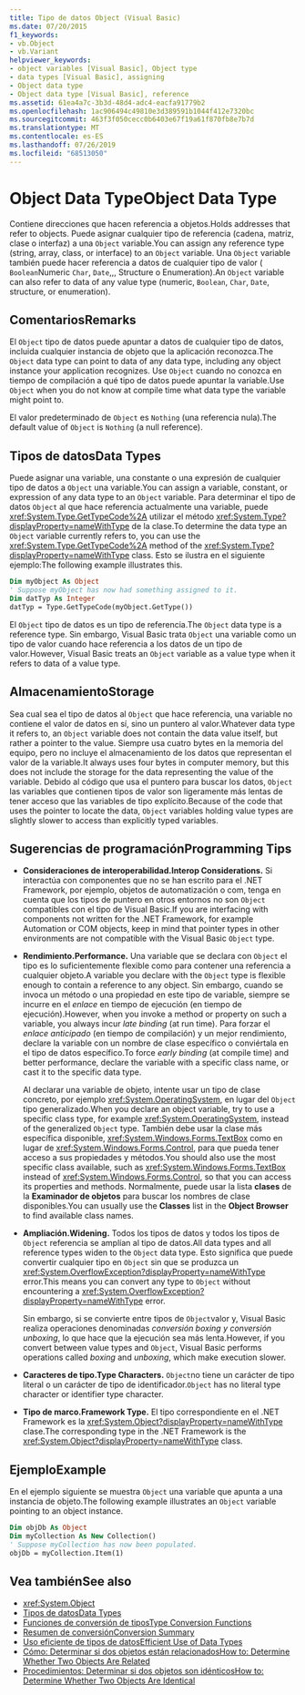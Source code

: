 ```yaml
---
title: Tipo de datos Object (Visual Basic)
ms.date: 07/20/2015
f1_keywords:
- vb.Object
- vb.Variant
helpviewer_keywords:
- object variables [Visual Basic], Object type
- data types [Visual Basic], assigning
- Object data type
- Object data type [Visual Basic], reference
ms.assetid: 61ea4a7c-3b3d-48d4-adc4-eacfa91779b2
ms.openlocfilehash: 1ac906494c49810e3d389591b1044f412e7320bc
ms.sourcegitcommit: 463f3f050cecc0b6403e67f19a61f870fb8e7b7d
ms.translationtype: MT
ms.contentlocale: es-ES
ms.lasthandoff: 07/26/2019
ms.locfileid: "68513050"
---
```

# <a name="object-data-type"></a><span data-ttu-id="3dae1-102">Object Data Type</span><span class="sxs-lookup"><span data-stu-id="3dae1-102">Object Data Type</span></span>

<span data-ttu-id="3dae1-103">Contiene direcciones que hacen referencia a objetos.</span><span class="sxs-lookup"><span data-stu-id="3dae1-103">Holds addresses that refer to objects.</span></span> <span data-ttu-id="3dae1-104">Puede asignar cualquier tipo de referencia (cadena, matriz, clase o interfaz) a una `Object` variable.</span><span class="sxs-lookup"><span data-stu-id="3dae1-104">You can assign any reference type (string, array, class, or interface) to an `Object` variable.</span></span> <span data-ttu-id="3dae1-105">Una `Object` variable también puede hacer referencia a datos de cualquier tipo de valor ( `Boolean`Numeric `Char`, `Date`,,, Structure o Enumeration).</span><span class="sxs-lookup"><span data-stu-id="3dae1-105">An `Object` variable can also refer to data of any value type (numeric, `Boolean`, `Char`, `Date`, structure, or enumeration).</span></span>

## <a name="remarks"></a><span data-ttu-id="3dae1-106">Comentarios</span><span class="sxs-lookup"><span data-stu-id="3dae1-106">Remarks</span></span>

<span data-ttu-id="3dae1-107">El `Object` tipo de datos puede apuntar a datos de cualquier tipo de datos, incluida cualquier instancia de objeto que la aplicación reconozca.</span><span class="sxs-lookup"><span data-stu-id="3dae1-107">The `Object` data type can point to data of any data type, including any object instance your application recognizes.</span></span> <span data-ttu-id="3dae1-108">Use `Object` cuando no conozca en tiempo de compilación a qué tipo de datos puede apuntar la variable.</span><span class="sxs-lookup"><span data-stu-id="3dae1-108">Use `Object` when you do not know at compile time what data type the variable might point to.</span></span>

<span data-ttu-id="3dae1-109">El valor predeterminado de `Object` es `Nothing` (una referencia nula).</span><span class="sxs-lookup"><span data-stu-id="3dae1-109">The default value of `Object` is `Nothing` (a null reference).</span></span>

## <a name="data-types"></a><span data-ttu-id="3dae1-110">Tipos de datos</span><span class="sxs-lookup"><span data-stu-id="3dae1-110">Data Types</span></span>

<span data-ttu-id="3dae1-111">Puede asignar una variable, una constante o una expresión de cualquier tipo de datos a `Object` una variable.</span><span class="sxs-lookup"><span data-stu-id="3dae1-111">You can assign a variable, constant, or expression of any data type to an `Object` variable.</span></span> <span data-ttu-id="3dae1-112">Para determinar el tipo de datos `Object` al que hace referencia actualmente una variable, puede <xref:System.Type.GetTypeCode%2A> utilizar el método <xref:System.Type?displayProperty=nameWithType> de la clase.</span><span class="sxs-lookup"><span data-stu-id="3dae1-112">To determine the data type an `Object` variable currently refers to, you can use the <xref:System.Type.GetTypeCode%2A> method of the <xref:System.Type?displayProperty=nameWithType> class.</span></span> <span data-ttu-id="3dae1-113">Esto se ilustra en el siguiente ejemplo:</span><span class="sxs-lookup"><span data-stu-id="3dae1-113">The following example illustrates this.</span></span>

```vb
Dim myObject As Object
' Suppose myObject has now had something assigned to it.
Dim datTyp As Integer
datTyp = Type.GetTypeCode(myObject.GetType())
```

<span data-ttu-id="3dae1-114">El `Object` tipo de datos es un tipo de referencia.</span><span class="sxs-lookup"><span data-stu-id="3dae1-114">The `Object` data type is a reference type.</span></span> <span data-ttu-id="3dae1-115">Sin embargo, Visual Basic trata `Object` una variable como un tipo de valor cuando hace referencia a los datos de un tipo de valor.</span><span class="sxs-lookup"><span data-stu-id="3dae1-115">However, Visual Basic treats an `Object` variable as a value type when it refers to data of a value type.</span></span>

## <a name="storage"></a><span data-ttu-id="3dae1-116">Almacenamiento</span><span class="sxs-lookup"><span data-stu-id="3dae1-116">Storage</span></span>

<span data-ttu-id="3dae1-117">Sea cual sea el tipo de datos al `Object` que hace referencia, una variable no contiene el valor de datos en sí, sino un puntero al valor.</span><span class="sxs-lookup"><span data-stu-id="3dae1-117">Whatever data type it refers to, an `Object` variable does not contain the data value itself, but rather a pointer to the value.</span></span> <span data-ttu-id="3dae1-118">Siempre usa cuatro bytes en la memoria del equipo, pero no incluye el almacenamiento de los datos que representan el valor de la variable.</span><span class="sxs-lookup"><span data-stu-id="3dae1-118">It always uses four bytes in computer memory, but this does not include the storage for the data representing the value of the variable.</span></span> <span data-ttu-id="3dae1-119">Debido al código que usa el puntero para buscar los datos, `Object` las variables que contienen tipos de valor son ligeramente más lentas de tener acceso que las variables de tipo explícito.</span><span class="sxs-lookup"><span data-stu-id="3dae1-119">Because of the code that uses the pointer to locate the data, `Object` variables holding value types are slightly slower to access than explicitly typed variables.</span></span>

## <a name="programming-tips"></a><span data-ttu-id="3dae1-120">Sugerencias de programación</span><span class="sxs-lookup"><span data-stu-id="3dae1-120">Programming Tips</span></span>

- <span data-ttu-id="3dae1-121">**Consideraciones de interoperabilidad.**</span><span class="sxs-lookup"><span data-stu-id="3dae1-121">**Interop Considerations.**</span></span> <span data-ttu-id="3dae1-122">Si interactúa con componentes que no se han escrito para el .NET Framework, por ejemplo, objetos de automatización o com, tenga en cuenta que los tipos de puntero en otros entornos no son `Object` compatibles con el tipo de Visual Basic.</span><span class="sxs-lookup"><span data-stu-id="3dae1-122">If you are interfacing with components not written for the .NET Framework, for example Automation or COM objects, keep in mind that pointer types in other environments are not compatible with the Visual Basic `Object` type.</span></span>

- <span data-ttu-id="3dae1-123">**Rendimiento.**</span><span class="sxs-lookup"><span data-stu-id="3dae1-123">**Performance.**</span></span> <span data-ttu-id="3dae1-124">Una variable que se declara con `Object` el tipo es lo suficientemente flexible como para contener una referencia a cualquier objeto.</span><span class="sxs-lookup"><span data-stu-id="3dae1-124">A variable you declare with the `Object` type is flexible enough to contain a reference to any object.</span></span> <span data-ttu-id="3dae1-125">Sin embargo, cuando se invoca un método o una propiedad en este tipo de variable, siempre se incurre en el *enlace* en tiempo de ejecución (en tiempo de ejecución).</span><span class="sxs-lookup"><span data-stu-id="3dae1-125">However, when you invoke a method or property on such a variable, you always incur *late binding* (at run time).</span></span> <span data-ttu-id="3dae1-126">Para forzar el *enlace anticipado* (en tiempo de compilación) y un mejor rendimiento, declare la variable con un nombre de clase específico o conviértala en el tipo de datos específico.</span><span class="sxs-lookup"><span data-stu-id="3dae1-126">To force *early binding* (at compile time) and better performance, declare the variable with a specific class name, or cast it to the specific data type.</span></span>

  <span data-ttu-id="3dae1-127">Al declarar una variable de objeto, intente usar un tipo de clase concreto, por ejemplo <xref:System.OperatingSystem>, en lugar del `Object` tipo generalizado.</span><span class="sxs-lookup"><span data-stu-id="3dae1-127">When you declare an object variable, try to use a specific class type, for example <xref:System.OperatingSystem>, instead of the generalized `Object` type.</span></span> <span data-ttu-id="3dae1-128">También debe usar la clase más específica disponible, <xref:System.Windows.Forms.TextBox> como en lugar de <xref:System.Windows.Forms.Control>, para que pueda tener acceso a sus propiedades y métodos.</span><span class="sxs-lookup"><span data-stu-id="3dae1-128">You should also use the most specific class available, such as <xref:System.Windows.Forms.TextBox> instead of <xref:System.Windows.Forms.Control>, so that you can access its properties and methods.</span></span> <span data-ttu-id="3dae1-129">Normalmente, puede usar la lista **clases** de la **Examinador de objetos** para buscar los nombres de clase disponibles.</span><span class="sxs-lookup"><span data-stu-id="3dae1-129">You can usually use the **Classes** list in the **Object Browser** to find available class names.</span></span>

- <span data-ttu-id="3dae1-130">**Ampliación.**</span><span class="sxs-lookup"><span data-stu-id="3dae1-130">**Widening.**</span></span> <span data-ttu-id="3dae1-131">Todos los tipos de datos y todos los tipos de `Object` referencia se amplían al tipo de datos.</span><span class="sxs-lookup"><span data-stu-id="3dae1-131">All data types and all reference types widen to the `Object` data type.</span></span> <span data-ttu-id="3dae1-132">Esto significa que puede convertir cualquier tipo en `Object` sin que se produzca un <xref:System.OverflowException?displayProperty=nameWithType> error.</span><span class="sxs-lookup"><span data-stu-id="3dae1-132">This means you can convert any type to `Object` without encountering a <xref:System.OverflowException?displayProperty=nameWithType> error.</span></span>

  <span data-ttu-id="3dae1-133">Sin embargo, si se convierte entre tipos de `Object`valor y, Visual Basic realiza operaciones denominadas *conversión boxing y conversión* *unboxing*, lo que hace que la ejecución sea más lenta.</span><span class="sxs-lookup"><span data-stu-id="3dae1-133">However, if you convert between value types and `Object`, Visual Basic performs operations called *boxing* and *unboxing*, which make execution slower.</span></span>

- <span data-ttu-id="3dae1-134">**Caracteres de tipo.**</span><span class="sxs-lookup"><span data-stu-id="3dae1-134">**Type Characters.**</span></span> <span data-ttu-id="3dae1-135">`Object`no tiene un carácter de tipo literal o un carácter de tipo de identificador.</span><span class="sxs-lookup"><span data-stu-id="3dae1-135">`Object` has no literal type character or identifier type character.</span></span>

- <span data-ttu-id="3dae1-136">**Tipo de marco.**</span><span class="sxs-lookup"><span data-stu-id="3dae1-136">**Framework Type.**</span></span> <span data-ttu-id="3dae1-137">El tipo correspondiente en el .NET Framework es la <xref:System.Object?displayProperty=nameWithType> clase.</span><span class="sxs-lookup"><span data-stu-id="3dae1-137">The corresponding type in the .NET Framework is the <xref:System.Object?displayProperty=nameWithType> class.</span></span>

## <a name="example"></a><span data-ttu-id="3dae1-138">Ejemplo</span><span class="sxs-lookup"><span data-stu-id="3dae1-138">Example</span></span>

<span data-ttu-id="3dae1-139">En el ejemplo siguiente se muestra `Object` una variable que apunta a una instancia de objeto.</span><span class="sxs-lookup"><span data-stu-id="3dae1-139">The following example illustrates an `Object` variable pointing to an object instance.</span></span>

```vb
Dim objDb As Object
Dim myCollection As New Collection()
' Suppose myCollection has now been populated.
objDb = myCollection.Item(1)
```

## <a name="see-also"></a><span data-ttu-id="3dae1-140">Vea también</span><span class="sxs-lookup"><span data-stu-id="3dae1-140">See also</span></span>

- <xref:System.Object>
- [<span data-ttu-id="3dae1-141">Tipos de datos</span><span class="sxs-lookup"><span data-stu-id="3dae1-141">Data Types</span></span>](../../../visual-basic/language-reference/data-types/index.md)
- [<span data-ttu-id="3dae1-142">Funciones de conversión de tipos</span><span class="sxs-lookup"><span data-stu-id="3dae1-142">Type Conversion Functions</span></span>](../../../visual-basic/language-reference/functions/type-conversion-functions.md)
- [<span data-ttu-id="3dae1-143">Resumen de conversión</span><span class="sxs-lookup"><span data-stu-id="3dae1-143">Conversion Summary</span></span>](../../../visual-basic/language-reference/keywords/conversion-summary.md)
- [<span data-ttu-id="3dae1-144">Uso eficiente de tipos de datos</span><span class="sxs-lookup"><span data-stu-id="3dae1-144">Efficient Use of Data Types</span></span>](../../../visual-basic/programming-guide/language-features/data-types/efficient-use-of-data-types.md)
- [<span data-ttu-id="3dae1-145">Cómo: Determinar si dos objetos están relacionados</span><span class="sxs-lookup"><span data-stu-id="3dae1-145">How to: Determine Whether Two Objects Are Related</span></span>](../../../visual-basic/programming-guide/language-features/variables/how-to-determine-whether-two-objects-are-related.md)
- [<span data-ttu-id="3dae1-146">Procedimientos: Determinar si dos objetos son idénticos</span><span class="sxs-lookup"><span data-stu-id="3dae1-146">How to: Determine Whether Two Objects Are Identical</span></span>](../../../visual-basic/programming-guide/language-features/variables/how-to-determine-whether-two-objects-are-identical.md)
